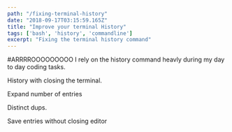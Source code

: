 ```yaml
---
path: "/fixing-terminal-history"
date: "2018-09-17T03:15:59.165Z"
title: "Improve your terminal History"
tags: ['bash', 'history', 'commandline']
excerpt: "Fixing the terminal history command"
---
```


#ARRRROOOOOOOOO
I rely on the history command heavly during my day to day coding tasks.  

History with closing the terminal.

Expand number of entries

Distinct dups.

Save entries without closing editor